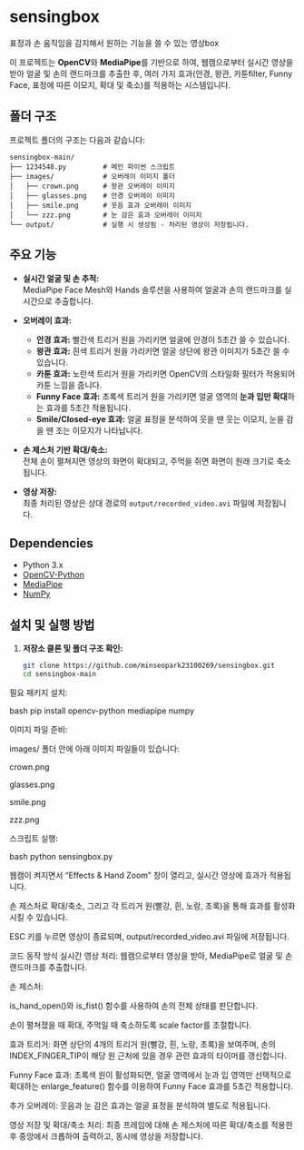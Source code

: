 # sensingbox
표정과 손 움직임을 감지해서 원하는 기능을 쓸 수 있는 영상box

이 프로젝트는 **OpenCV**와 **MediaPipe**를 기반으로 하여, 웹캠으로부터 실시간 영상을 받아 얼굴 및 손의 랜드마크를 추출한 후, 여러 가지 효과(안경, 왕관, 카툰filter, Funny Face, 표정에 따른 이모지, 확대 및 축소)를 적용하는 시스템입니다.  

## 폴더 구조

프로젝트 폴더의 구조는 다음과 같습니다:

```
sensingbox-main/
├── 1234548.py         # 메인 파이썬 스크립트
├── images/            # 오버레이 이미지 폴더
│   ├── crown.png      # 왕관 오버레이 이미지
│   ├── glasses.png    # 안경 오버레이 이미지
│   ├── smile.png      # 웃음 효과 오버레이 이미지
│   └── zzz.png        # 눈 감은 효과 오버레이 이미지
└── output/            # 실행 시 생성됨 - 처리된 영상이 저장됩니다.
```


## 주요 기능

- **실시간 얼굴 및 손 추적:**  
  MediaPipe Face Mesh와 Hands 솔루션을 사용하여 얼굴과 손의 랜드마크를 실시간으로 추출합니다.

- **오버레이 효과:**  
  - **안경 효과:** 빨간색 트리거 원을 가리키면 얼굴에 안경이 5초간 쓸 수 있습니다. 
  - **왕관 효과:** 흰색 트리거 원을 가리키면 얼굴 상단에 왕관 이미지가 5초간 쓸 수 있습니다.
  - **카툰 효과:** 노란색 트리거 원을 가리키면 OpenCV의 스타일화 필터가 적용되어 카툰 느낌을 줍니다.
  - **Funny Face 효과:** 초록색 트리거 원을 가리키면 얼굴 영역의 **눈과 입만 확대**하는 효과를 5초간 적용됩니다.
  - **Smile/Closed-eye 효과:** 얼굴 표정을 분석하여 웃을 땐 웃는 이모지, 눈을 감을 땐 조는 이모지가 나타납니다. 

- **손 제스처 기반 확대/축소:**  
  전체 손이 펼쳐지면 영상의 화면이 확대되고, 주먹을 쥐면 화면이 원래 크기로 축소됩니다.

- **영상 저장:**  
  최종 처리된 영상은 상대 경로의 `output/recorded_video.avi` 파일에 저장됩니다.

## Dependencies

- Python 3.x
- [OpenCV-Python](https://pypi.org/project/opencv-python/)
- [MediaPipe](https://pypi.org/project/mediapipe/)
- [NumPy](https://pypi.org/project/numpy/)

## 설치 및 실행 방법

1. **저장소 클론 및 폴더 구조 확인:**

   ```bash
   git clone https://github.com/minseopark23100269/sensingbox.git
   cd sensingbox-main
필요 패키지 설치:

bash
pip install opencv-python mediapipe numpy

이미지 파일 준비:

images/ 폴더 안에 아래 이미지 파일들이 있습니다:

crown.png

glasses.png

smile.png

zzz.png

스크립트 실행:

bash
python sensingbox.py

웹캠이 켜지면서 “Effects & Hand Zoom” 창이 열리고, 실시간 영상에 효과가 적용됩니다.

손 제스처로 확대/축소, 그리고 각 트리거 원(빨강, 흰, 노랑, 초록)을 통해 효과를 활성화시킬 수 있습니다.

ESC 키를 누르면 영상이 종료되며, output/recorded_video.avi 파일에 저장됩니다.

코드 동작 방식
실시간 영상 처리: 웹캠으로부터 영상을 받아, MediaPipe로 얼굴 및 손 랜드마크를 추출합니다.

손 제스처:

is_hand_open()와 is_fist() 함수를 사용하여 손의 전체 상태를 판단합니다.

손이 펼쳐졌을 때 확대, 주먹일 때 축소하도록 scale factor를 조절합니다.

효과 트리거: 화면 상단의 4개의 트리거 원(빨강, 흰, 노랑, 초록)을 보여주며, 손의 INDEX_FINGER_TIP이 해당 원 근처에 있을 경우 관련 효과의 타이머를 갱신합니다.

Funny Face 효과: 초록색 원이 활성화되면, 얼굴 영역에서 눈과 입 영역만 선택적으로 확대하는 enlarge_feature() 함수를 이용하여 Funny Face 효과를 5초간 적용합니다.

추가 오버레이: 웃음과 눈 감은 효과는 얼굴 표정을 분석하여 별도로 적용됩니다.

영상 저장 및 확대/축소 처리: 최종 프레임에 대해 손 제스처에 따른 확대/축소를 적용한 후 중앙에서 크롭하여 출력하고, 동시에 영상을 저장합니다.


